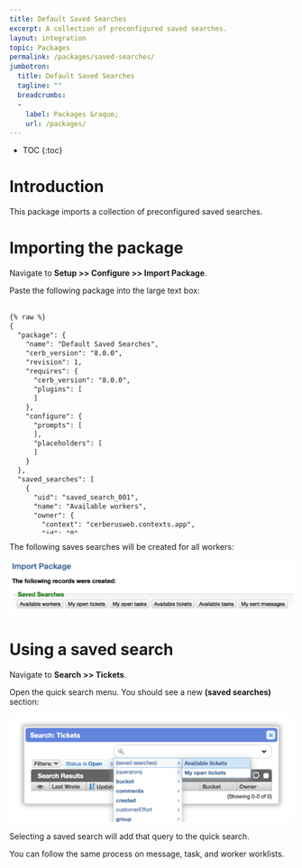 ```yaml
---
title: Default Saved Searches
excerpt: A collection of preconfigured saved searches.
layout: integration
topic: Packages
permalink: /packages/saved-searches/
jumbotron:
  title: Default Saved Searches
  tagline: ""
  breadcrumbs:
  -
    label: Packages &raquo;
    url: /packages/
---
```


* TOC
{:toc}

# Introduction

This package imports a collection of preconfigured saved searches.

# Importing the package

Navigate to **Setup >> Configure >> Import Package**.

Paste the following package into the large text box:

<pre style="max-height: 29.25em;">
<code class="language-json">
{% raw %}
{
  "package": {
    "name": "Default Saved Searches",
    "cerb_version": "8.0.0",
    "revision": 1,
    "requires": {
      "cerb_version": "8.0.0",
      "plugins": [
      ]
    },
    "configure": {
      "prompts": [
      ],
      "placeholders": [
      ]
    }
  },
  "saved_searches": [
    {
      "uid": "saved_search_001",
      "name": "Available workers",
      "owner": {
        "context": "cerberusweb.contexts.app",
        "id": "0"
      },
      "context": "cerberusweb.contexts.worker",
      "tag": "available-workers",
      "query": "isAvailable:\"now to +15 mins\" isDisabled:n"
    },
    {
      "uid": "saved_search_002",
      "name": "My open tickets",
      "owner": {
        "context": "cerberusweb.contexts.app",
        "id": "0"
      },
      "context": "cerberusweb.contexts.ticket",
      "tag": "my-tickets",
      "query": "status:o owner.id:me"
    },
    {
      "uid": "saved_search_003",
      "name": "My open tasks",
      "owner": {
        "context": "cerberusweb.contexts.app",
        "id": "0"
      },
      "context": "cerberusweb.contexts.task",
      "tag": "my-tasks",
      "query": "status:o owner.id:me"
    },
    {
      "uid": "saved_search_004",
      "name": "Available tickets",
      "owner": {
        "context": "cerberusweb.contexts.app",
        "id": "0"
      },
      "context": "cerberusweb.contexts.ticket",
      "tag": "available-tickets",
      "query": "status:o owner.id:0"
    },
    {
      "uid": "saved_search_005",
      "name": "Available tasks",
      "owner": {
        "context": "cerberusweb.contexts.app",
        "id": "0"
      },
      "context": "cerberusweb.contexts.task",
      "tag": "available-tasks",
      "query": "status:o owner.id:0"
    },
    {
      "uid": "saved_search_006",
      "name": "My sent messages",
      "owner": {
        "context": "cerberusweb.contexts.app",
        "id": "0"
      },
      "context": "cerberusweb.contexts.message",
      "tag": "my-sent-messages",
      "query": "isOutgoing:y worker.id:me"
    }
  ]
}
{% endraw %}
</code>
</pre>

The following saves searches will be created for all workers:

<div class="cerb-screenshot">
<img src="/assets/images/packages/saved-searches/imported.png" class="screenshot">
</div>

# Using a saved search

Navigate to **Search >> Tickets**.

Open the quick search menu.  You should see a new **(saved searches)** section:

<div class="cerb-screenshot">
<img src="/assets/images/packages/saved-searches/quick-search-menu.png" class="screenshot">
</div>

Selecting a saved search will add that query to the quick search.

You can follow the same process on message, task, and worker worklists.
